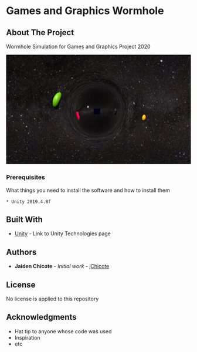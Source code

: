 # Games and Graphics Wormhole

<!-- ABOUT THE PROJECT -->
## About The Project
Wormhole Simulation for Games and Graphics Project 2020

![Example Photo 1](images/wormhole_test.png "Dev Test Screenshot")

### Prerequisites

What things you need to install the software and how to install them

```
* Unity 2019.4.8f
```

## Built With

* [Unity](https://unity.com/) - Link to Unity Technologies page

## Authors

* **Jaiden Chicote** - *Initial work* - [jChicote](https://github.com/jChicote)

## License

No license is applied to this repository

## Acknowledgments

* Hat tip to anyone whose code was used
* Inspiration
* etc